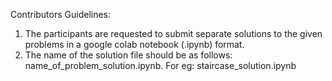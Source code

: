 Contributors Guidelines:
1. The participants are requested to submit separate solutions to the given problems in a google colab notebook (.ipynb) format. 
2. The name of the solution file should be as follows: name_of_problem_solution.ipynb. For eg: staircase_solution.ipynb
